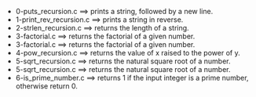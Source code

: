 - 0-puts_recursion.c ==>	prints a string, followed by a new line.
- 1-print_rev_recursion.c ==>	prints a string in reverse.
- 2-strlen_recursion.c ==>	returns the length of a string.
- 3-factorial.c ==>	returns the factorial of a given number.
- 3-factorial.c ==>	returns the factorial of a given number.
- 4-pow_recursion.c ==>	  returns the value of x raised to the power of y.
- 5-sqrt_recursion.c ==>	  returns the natural square root of a number.
- 5-sqrt_recursion.c ==>	  returns the natural square root of a number.
- 6-is_prime_number.c ==>	returns 1 if the input integer is a prime number, otherwise return 0.
